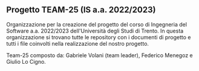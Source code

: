 ## Progetto TEAM-25 (IS a.a. 2022/2023)

Organizzazione per la creazione del progetto del corso di Ingegneria del Software a.a. 2022/2023 dell'Università degli Studi di Trento.
In questa organizzazione si trovano tutte le repository con i documenti di progetto e tutti i file coinvolti nella realizzazione del nostro progetto.

Team-25 composto da: Gabriele Volani (team leader), Federico Menegoz e Giulio Lo Cigno.
